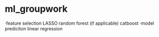 # ml_groupwork
·feature selection
  LASSO
  random forest (if applicable)
  catboost
·model prediciton
  linear regression
